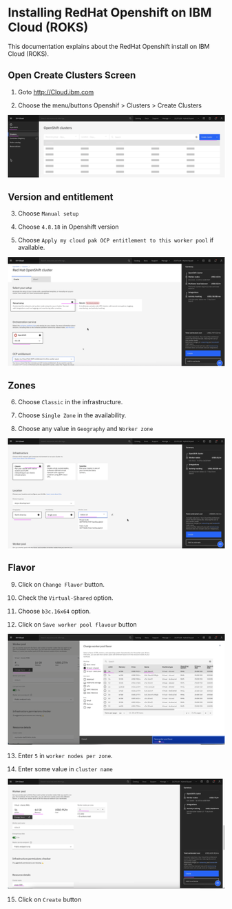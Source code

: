 # Installing RedHat Openshift on IBM Cloud (ROKS)

This documentation explains about the RedHat Openshift install on IBM Cloud (ROKS).

## Open Create Clusters Screen

1. Goto http://Cloud.ibm.com

2. Choose the menu/buttons Openshif > Clusters > Create Clusters

<img src="images/image-00001.png">

## Version and entitlement

3. Choose `Manual setup`

4. Choose `4.8.18` in Openshift version

5. Choose `Apply my cloud pak OCP entitlement to this worker pool` if available.

<img src="images/image-00002.png">

## Zones

6. Choose `Classic` in the infrastructure.

7. Choose `Single Zone` in the availability.

8. Choose any value in `Geography` and `Worker zone`

<img src="images/image-00003.png">

## Flavor

9. Click on `Change Flavor` button.

10. Check the `Virtual-Shared` option.

11. Choose `b3c.16x64` option.

12. Click on `Save worker pool flavour` button

<img src="images/image-00004.png">

13. Enter `5` in `worker nodes per zone`.

14. Enter some value in  `cluster name`

<img src="images/image-00005.png">

15. Click on `Create` button
